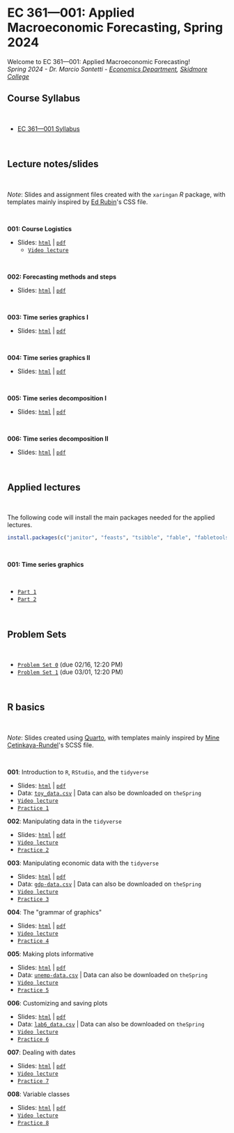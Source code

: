 # EC 361&mdash;001: Applied Macroeconomic Forecasting, Spring 2024

Welcome to EC 361&mdash;001: Applied Macroeconomic Forecasting!<br>
*Spring 2024 - Dr. Marcio Santetti - [Economics Department](https://www.skidmore.edu/economics/), [Skidmore College](https://www.skidmore.edu/)*


## Course Syllabus

<br>

  - [EC 361&mdash;001 Syllabus](https://raw.githack.com/marciosantetti/ec361-sp24/main/syllabus/ec361-syllabus-sp24.pdf)

<br>

## Lecture notes/slides

<br>

*Note*: Slides and assignment files created with the `xaringan` *R* package, with templates mainly inspired by [Ed Rubin](https://github.com/edrubin)'s CSS file.

<br>

**001: Course Logistics**

  - Slides: [`html`](https://raw.githack.com/marciosantetti/ec361-sp24/main/lectures/001-logistics/001-logistics.html) | [`pdf`](https://raw.githack.com/marciosantetti/ec361-sp24/main/lectures/001-logistics/001-logistics.pdf)
      - [`Video lecture`](https://youtu.be/9gAjB7F9dq0)

<br>

**002: Forecasting methods and steps**

  - Slides: [`html`](https://raw.githack.com/marciosantetti/ec361-sp24/main/lectures/002-intro-forecast/002-intro-forecast.html) | [`pdf`](https://raw.githack.com/marciosantetti/ec361-sp24/main/lectures/002-intro-forecast/002-intro-forecast.pdf)


<br>

**003: Time series graphics I**

  - Slides: [`html`](https://raw.githack.com/marciosantetti/ec361-sp24/main/lectures/003-graphics/003-graphics.html) | [`pdf`](https://raw.githack.com/marciosantetti/ec361-sp24/main/lectures/003-graphics/003-graphics.pdf)

<br>

**004: Time series graphics II**

  - Slides: [`html`](https://raw.githack.com/marciosantetti/ec361-sp24/main/lectures/003-graphics/003-graphics-2.html) | [`pdf`](https://raw.githack.com/marciosantetti/ec361-sp24/main/lectures/003-graphics/003-graphics-2.pdf)

<br>

**005: Time series decomposition I**

  - Slides: [`html`](https://raw.githack.com/marciosantetti/ec361-sp24/main/lectures/004-decomposition/004-decomposition-1.html) | [`pdf`](https://raw.githack.com/marciosantetti/ec361-sp24/main/lectures/004-decomposition/004-decomposition-1.pdf)

<br>

**006: Time series decomposition II**

  - Slides: [`html`](https://raw.githack.com/marciosantetti/ec361-sp24/main/lectures/004-decomposition/004-decomposition-2.html) | [`pdf`](https://raw.githack.com/marciosantetti/ec361-sp24/main/lectures/004-decomposition/004-decomposition-2.pdf)

<br>

## Applied lectures

<br>

The following code will install the main packages needed for the applied lectures.

```r
install.packages(c("janitor", "feasts", "tsibble", "fable", "fabletools", "fpp3", "sugrrants"))
```



<br>

**001: Time series graphics**

<br>

  - [`Part 1`](https://youtu.be/GuK0qH8jj8I)
  - [`Part 2`](https://youtu.be/mGwx6daVB8Q)

<br>



## Problem Sets

<br>

- [`Problem Set 0`](https://raw.githack.com/marciosantetti/ec361-sp24/main/problem-sets/ps0-ec361-sp24.pdf) (due 02/16, 12:20 PM)
- [`Problem Set 1`](https://raw.githack.com/marciosantetti/ec361-sp24/main/problem-sets/ps1-ec361-sp24.pdf) (due 03/01, 12:20 PM)


<br>



## R basics

<br>

*Note*: Slides created using [Quarto](https://quarto.org/), with templates mainly inspired by [Mine Çetinkaya-Rundel](https://mine-cr.com/)'s SCSS file.

<br>

**001**: Introduction to `R`, `RStudio`, and the `tidyverse`

  - Slides: [`html`](https://raw.githack.com/marciosantetti/ec103-sp23/main/lab/001-tidyverse/001-tidyverse.html) | [`pdf`](https://raw.githack.com/marciosantetti/ec103-sp23/main/lab/001-tidyverse/001-tidyverse.pdf)
  - Data: [`toy_data.csv`](https://raw.githack.com/marciosantetti/ec103-sp23/main/lab/001-tidyverse/toy_data.csv) | Data can also be downloaded on `theSpring`
  - [`Video lecture`](https://youtu.be/SCOCBd1t7Ew)
  - [`Practice 1`](https://raw.githack.com/marciosantetti/ec361-sp24/main/r-bootcamp/practice-1-sp24.pdf)


**002**: Manipulating data in the `tidyverse`
 
  - Slides: [`html`](https://raw.githack.com/marciosantetti/ec103-sp23/main/lab/002-data-manipulation/002-data-manipulation.html) | [`pdf`](https://raw.githack.com/marciosantetti/ec103-sp23/main/lab/002-data-manipulation/002-data-manipulation.pdf)
  - [`Video lecture`](https://youtu.be/h8em0bYRgvY)
  - [`Practice 2`](https://raw.githack.com/marciosantetti/ec361-sp24/main/r-bootcamp/practice-2-sp24.pdf)
  
**003**: Manipulating economic data with the `tidyverse`

  - Slides: [`html`](https://raw.githack.com/marciosantetti/ec103-sp23/main/lab/003-data-manipulation-2/003-data-manipulation-2.html) | [`pdf`](https://raw.githack.com/marciosantetti/ec103-sp23/main/lab/003-data-manipulation-2/003-data-manipulation-2.pdf)
  - Data: [`gdp-data.csv`](https://raw.githack.com/marciosantetti/ec103-fall22/main/lab/003-data-manipulation-2/gdp-data.csv) | Data can also be downloaded on `theSpring`
  - [`Video lecture`](https://youtu.be/z5ON3xXREiA)
  - [`Practice 3`](https://raw.githack.com/marciosantetti/ec361-sp24/main/r-bootcamp/practice-3-sp24.pdf)
  

**004**: The "grammar of graphics"
  
   - Slides: [`html`](https://raw.githack.com/marciosantetti/ec103-sp23/main/lab/004-graphics/004-ggraphics.html) | [`pdf`](https://raw.githack.com/marciosantetti/ec103-sp23/main/lab/004-graphics/004-graphics.pdf)
   - [`Video lecture`](https://www.youtube.com/watch?v=u2DRXvWXAPQ&ab_channel=MarcioSantetti)
   - [`Practice 4`](https://raw.githack.com/marciosantetti/ec361-sp24/main/r-bootcamp/practice-4-sp24.pdf)
   
   
**005**: Making plots informative
 
  - Slides: [`html`](https://raw.githack.com/marciosantetti/ec103-sp23/main/lab/005-informative-plots/005-informative-plots.html) | [`pdf`](https://raw.githack.com/marciosantetti/ec103-sp23/main/lab/005-informative-plots/005-informative-plots.pdf)
  - Data: [`unemp-data.csv`](https://raw.githack.com/marciosantetti/ec103-fall22/main/lab/005-informative-plots/unemp-data.csv) | Data can also be downloaded on `theSpring`
  - [`Video lecture`](https://youtu.be/pMhebKitqqU)
  - [`Practice 5`](https://raw.githack.com/marciosantetti/ec361-sp24/main/r-bootcamp/practice-5-sp24.pdf)
  
**006**: Customizing and saving plots
 
   - Slides:  [`html`](https://raw.githack.com/marciosantetti/ec103-sp23/main/lab/006-custom-plots/006-customizing-plots.html) | [`pdf`](https://raw.githack.com/marciosantetti/ec103-sp23/main/lab/006-custom-plots/006-customizing-plots.pdf)
   - Data: [`lab6_data.csv`](https://raw.githack.com/marciosantetti/ec103-fall22/main/lab/006-custom-plots/lab6_data.csv) | Data can also be downloaded on `theSpring`
   - [`Video lecture`](https://youtu.be/HMc9_Zumfa4)
   - [`Practice 6`](https://raw.githack.com/marciosantetti/ec361-sp24/main/r-bootcamp/practice-6-sp24.pdf)
   
 **007**: Dealing with dates
 
  - Slides: [`html`](https://raw.githack.com/marciosantetti/ec103-sp23/main/lab/007-dates/007-dates.html) | [`pdf`](https://raw.githack.com/marciosantetti/ec103-sp23/main/lab/007-dates/007-dates.pdf)
  - [`Video lecture`](https://youtu.be/h0jWmgYe3zI)
  - [`Practice 7`](https://raw.githack.com/marciosantetti/ec361-sp24/main/r-bootcamp/practice-7-sp24.pdf)
 
**008**: Variable classes

  - Slides: [`html`](https://raw.githack.com/marciosantetti/ec103-sp23/main/lab/008-variable-classes/008-variable-classes.html) | [`pdf`](https://raw.githack.com/marciosantetti/ec103-sp23/main/lab/008-variable-classes/008-variable-classes.pdf)
  - [`Video lecture`](https://youtu.be/ZJ-AyQC4OOs)
  - [`Practice 8`](https://raw.githack.com/marciosantetti/ec361-sp24/main/r-bootcamp/practice-8-sp24.pdf)


<br>

